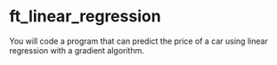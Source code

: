 # ft_linear_regression
You will code a program that can predict the price of a car using linear regression with a gradient algorithm.

